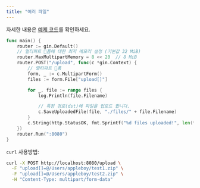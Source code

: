 ```yaml
---
title: "여러 파일"
---
```


자세한 내용은 [예제 코드](https://github.com/gin-gonic/examples/tree/master/upload-file/multiple)를 확인하세요.

```go
func main() {
	router := gin.Default()
	// 멀티파트 폼에 대한 최저 메모리 설정 (기본값 32 MiB)
	router.MaxMultipartMemory = 8 << 20  // 8 MiB
	router.POST("/upload", func(c *gin.Context) {
		// 멀티파트 폼
		form, _ := c.MultipartForm()
		files := form.File["upload[]"]

		for _, file := range files {
			log.Println(file.Filename)

			// 특정 경로(dst)에 파일을 업로드 합니다.
			c.SaveUploadedFile(file, "./files/" + file.Filename)
		}
		c.String(http.StatusOK, fmt.Sprintf("%d files uploaded!", len(files)))
	})
	router.Run(":8080")
}
```

`curl` 사용방법:

```sh
curl -X POST http://localhost:8080/upload \
  -F "upload[]=@/Users/appleboy/test1.zip" \
  -F "upload[]=@/Users/appleboy/test2.zip" \
  -H "Content-Type: multipart/form-data"
```
